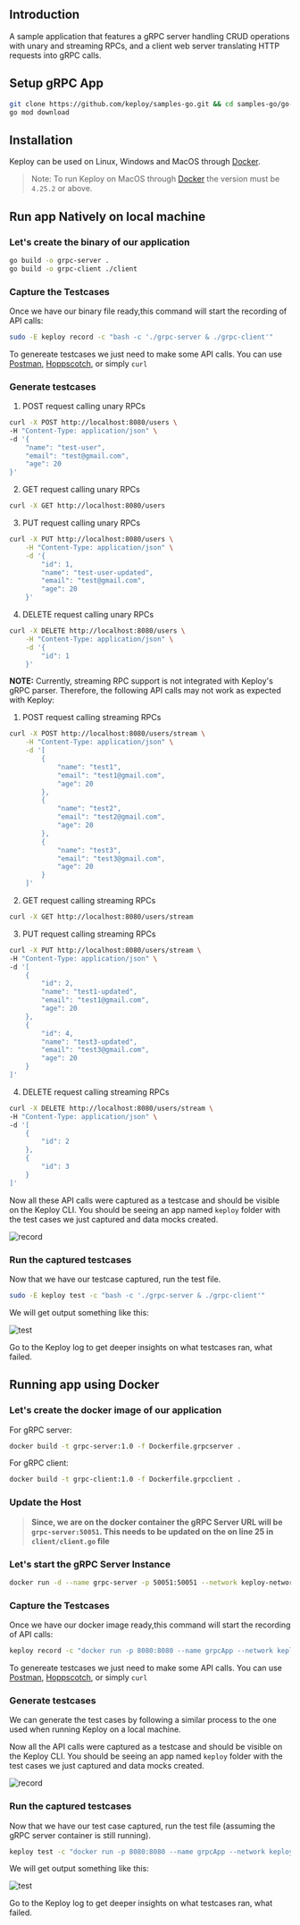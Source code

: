 ## Introduction

A sample application that features a gRPC server handling CRUD operations with unary and streaming RPCs, and a client web server translating HTTP requests into gRPC calls.

## Setup gRPC App

```bash
git clone https://github.com/keploy/samples-go.git && cd samples-go/go-grpc
go mod download
```

## Installation

Keploy can be used on Linux, Windows and MacOS through [Docker](https://docs.docker.com/engine/install/).

> Note: To run Keploy on MacOS through [Docker](https://docs.docker.com/desktop/release-notes/#4252) the version must be ```4.25.2``` or above.

## Run app Natively on local machine

### Let's create the binary of our application
```bash
go build -o grpc-server .
go build -o grpc-client ./client
```

### Capture the Testcases
Once we have our binary file ready,this command will start the recording of API calls:
```bash
sudo -E keploy record -c "bash -c './grpc-server & ./grpc-client'"
```

To genereate testcases we just need to make some API calls. You can use [Postman](https://www.postman.com/), [Hoppscotch](https://hoppscotch.io/), or simply `curl`

### Generate testcases

1. POST request calling unary RPCs
```bash
curl -X POST http://localhost:8080/users \
-H "Content-Type: application/json" \
-d '{
    "name": "test-user",
    "email": "test@gmail.com",
    "age": 20
}'
```

2. GET request calling unary RPCs
```bash
curl -X GET http://localhost:8080/users
```

3. PUT request calling unary RPCs
```bash
curl -X PUT http://localhost:8080/users \
    -H "Content-Type: application/json" \
    -d '{
        "id": 1,
        "name": "test-user-updated",
        "email": "test@gmail.com",
        "age": 20
    }'
```

4. DELETE request calling unary RPCs
```bash
curl -X DELETE http://localhost:8080/users \
    -H "Content-Type: application/json" \
    -d '{
        "id": 1
    }'
```

**NOTE:** Currently, streaming RPC support is not integrated with Keploy's gRPC parser. Therefore, the following API calls may not work as expected with Keploy:
1. POST request calling streaming RPCs
```bash
curl -X POST http://localhost:8080/users/stream \
    -H "Content-Type: application/json" \
    -d '[
        {
            "name": "test1",
            "email": "test1@gmail.com",
            "age": 20
        },
        {
            "name": "test2",
            "email": "test2@gmail.com",
            "age": 20
        },
        {
            "name": "test3",
            "email": "test3@gmail.com",
            "age": 20
        }
    ]'
```

2. GET request calling streaming RPCs
```bash
curl -X GET http://localhost:8080/users/stream
```

3. PUT request calling streaming RPCs
```bash
curl -X PUT http://localhost:8080/users/stream \
-H "Content-Type: application/json" \
-d '[
    {
        "id": 2,
        "name": "test1-updated",
        "email": "test1@gmail.com",
        "age": 20
    },
    {
        "id": 4,
        "name": "test3-updated",
        "email": "test3@gmail.com",
        "age": 20
    }
]'
```
4. DELETE request calling streaming RPCs
```bash
curl -X DELETE http://localhost:8080/users/stream \
-H "Content-Type: application/json" \
-d '[
    {
        "id": 2
    },
    {
        "id": 3
    }
]'
```

Now all these API calls were captured as a testcase and should be visible on the Keploy CLI. You should be seeing an app named `keploy` folder with the test cases we just captured and data mocks created.

![record](img/image-1.png)

### Run the captured testcases
Now that we have our testcase captured, run the test file.

```bash
sudo -E keploy test -c "bash -c './grpc-server & ./grpc-client'"
```
We will get output something like this:

![test](img/image-2.png)


Go to the Keploy log to get deeper insights on what testcases ran, what failed.

## Running app using Docker

### Let's create the docker image of our application
For gRPC server:
```bash
docker build -t grpc-server:1.0 -f Dockerfile.grpcserver .
```

For gRPC client:
```bash
docker build -t grpc-client:1.0 -f Dockerfile.grpcclient .
```

### Update the Host

> **Since, we are on the docker container the gRPC Server URL will be `grpc-server:50051`. This needs to be updated on the on line 25 in `client/client.go` file**

### Let's start the gRPC Server Instance
```bash
docker run -d --name grpc-server -p 50051:50051 --network keploy-network grpc-server:1.0
```

### Capture the Testcases
Once we have our docker image ready,this command will start the recording of API calls:
```bash
keploy record -c "docker run -p 8080:8080 --name grpcApp --network keploy-network grpc-client:1.0"
```

To genereate testcases we just need to make some API calls. You can use [Postman](https://www.postman.com/), [Hoppscotch](https://hoppscotch.io/), or simply `curl`

### Generate testcases
We can generate the test cases by following a similar process to the one used when running Keploy on a local machine.

Now all the API calls were captured as a testcase and should be visible on the Keploy CLI. You should be seeing an app named `keploy` folder with the test cases we just captured and data mocks created.

![record](img/image-3.png)

### Run the captured testcases
Now that we have our test case captured, run the test file (assuming the gRPC server container is still running).

```bash
keploy test -c "docker run -p 8080:8080 --name grpcApp --network keploy-network grpc-client:1.0" --buildDelay 15
```
We will get output something like this:

![test](img/image-4.png)


Go to the Keploy log to get deeper insights on what testcases ran, what failed.
